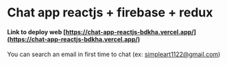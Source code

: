 # Chat app reactjs + firebase + redux

#### Link to deploy web [https://chat-app-reactjs-bdkha.vercel.app/](https://chat-app-reactjs-bdkha.vercel.app/)
  You can search an email in first time to chat (ex: simpleart1122@gmail.com)
  
